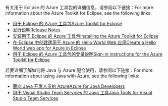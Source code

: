 <span data-ttu-id="70387-101">有关用于 Eclipse 的 Azure 工具包的详细信息，请参阅以下链接：</span><span class="sxs-lookup"><span data-stu-id="70387-101">For more information about the Azure Toolkit for Eclipse, see the following links:</span></span> 

* [<span data-ttu-id="70387-102">用于 Eclipse 的 Azure 工具包</span><span class="sxs-lookup"><span data-stu-id="70387-102">Azure Toolkit for Eclipse</span></span>](../eclipse/azure-toolkit-for-eclipse.md) 
* [<span data-ttu-id="70387-103">发行说明</span><span class="sxs-lookup"><span data-stu-id="70387-103">Release Notes</span></span>](https://github.com/Microsoft/azure-tools-for-java/releases) 
* [<span data-ttu-id="70387-104">安装用于 Eclipse 的 Azure 工具包</span><span class="sxs-lookup"><span data-stu-id="70387-104">Installing the Azure Toolkit for Eclipse</span></span>](../eclipse/azure-toolkit-for-eclipse-installation.md) 
* [<span data-ttu-id="70387-105">在 Eclipse 中创建适用于 Azure 的 Hello World Web 应用</span><span class="sxs-lookup"><span data-stu-id="70387-105">Create a Hello World web app for Azure in Eclipse</span></span>](../eclipse/azure-toolkit-for-eclipse-create-hello-world-web-app.md) 
* [<span data-ttu-id="70387-106">用于 Eclipse 的 Azure 工具包的登录说明</span><span class="sxs-lookup"><span data-stu-id="70387-106">Sign-in instructions for the Azure Toolkit for Eclipse</span></span>](../eclipse/azure-toolkit-for-eclipse-sign-in-instructions.md) 

<span data-ttu-id="70387-107">若要详细了解如何将 Java 与 Azure 配合使用，请参阅以下链接：</span><span class="sxs-lookup"><span data-stu-id="70387-107">For more information about using Java with Azure, see the following links:</span></span> 

* [<span data-ttu-id="70387-108">面向 Java 开发人员的 Azure</span><span class="sxs-lookup"><span data-stu-id="70387-108">Azure for Java Developers</span></span>](https://docs.microsoft.com/java/azure/) 
* [<span data-ttu-id="70387-109">用于 Visual Studio Team Services 的 Java 工具</span><span class="sxs-lookup"><span data-stu-id="70387-109">Java Tools for Visual Studio Team Services</span></span>](https://java.visualstudio.com/) 
<!-- TODO: Add URLs for Java in VSCode here --> 
